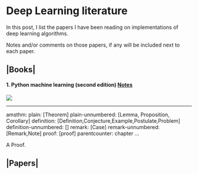 # Deep Learning literature

In this post, I list the papers I have been reading on implementations of deep learning algorithms. 

Notes and/or comments on those papers, if any will be included next to each paper.

## |Books|

#### 1. Python machine learning (second edition) [Notes]()


<img src="https://render.githubusercontent.com/render/math?math= ">

---
amsthm:
  plain:	[Theorem]
  plain-unnumbered:	[Lemma, Proposition, Corollary]
  definition:	[Definition,Conjecture,Example,Postulate,Problem]
  definition-unnumbered:	[]
  remark:	[Case]
  remark-unnumbered:	[Remark,Note]
  proof:	[proof]
  parentcounter:	chapter
...

<div class="proof">
A Proof.
</div>



## |Papers|
